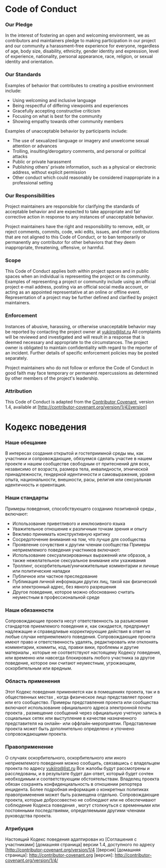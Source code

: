 # Code of Conduct

### Our Pledge

In the interest of fostering an open and welcoming environment, we as
contributors and maintainers pledge to making participation in our project and
our community a harassment-free experience for everyone, regardless of age, body
size, disability, ethnicity, gender identity and expression, level of experience,
nationality, personal appearance, race, religion, or sexual identity and
orientation.

### Our Standards

Examples of behavior that contributes to creating a positive environment
include:

* Using welcoming and inclusive language
* Being respectful of differing viewpoints and experiences
* Gracefully accepting constructive criticism
* Focusing on what is best for the community
* Showing empathy towards other community members

Examples of unacceptable behavior by participants include:

* The use of sexualized language or imagery and unwelcome sexual attention or
advances
* Trolling, insulting/derogatory comments, and personal or political attacks
* Public or private harassment
* Publishing others' private information, such as a physical or electronic
  address, without explicit permission
* Other conduct which could reasonably be considered inappropriate in a
  professional setting

### Our Responsibilities

Project maintainers are responsible for clarifying the standards of acceptable
behavior and are expected to take appropriate and fair corrective action in
response to any instances of unacceptable behavior.

Project maintainers have the right and responsibility to remove, edit, or
reject comments, commits, code, wiki edits, issues, and other contributions
that are not aligned to this Code of Conduct, or to ban temporarily or
permanently any contributor for other behaviors that they deem inappropriate,
threatening, offensive, or harmful.

### Scope

This Code of Conduct applies both within project spaces and in public spaces
when an individual is representing the project or its community. Examples of
representing a project or community include using an official project e-mail
address, posting via an official social media account, or acting as an appointed
representative at an online or offline event. Representation of a project may be
further defined and clarified by project maintainers.

### Enforcement

Instances of abusive, harassing, or otherwise unacceptable behavior may be
reported by contacting the project owner at yukiiro@list.ru All
complaints will be reviewed and investigated and will result in a response that
is deemed necessary and appropriate to the circumstances. The project owner is
obligated to maintain confidentiality with regard to the reporter of an incident.
Further details of specific enforcement policies may be posted separately.

Project maintainers who do not follow or enforce the Code of Conduct in good
faith may face temporary or permanent repercussions as determined by other
members of the project's leadership.

### Attribution

This Code of Conduct is adapted from the [Contributor Covenant][homepage], version 1.4,
available at [http://contributor-covenant.org/version/1/4][version]

[homepage]: http://contributor-covenant.org
[version]: http://contributor-covenant.org/version/1/4/

# Кодекс поведения
### Наше обещание
В интересах создания открытой и гостеприимной среды мы, как
участники и сопровождающие, обязуемся сделать участие в нашем проекте и
нашем сообществе свободным от притеснений для всех, независимо от возраста,
размера тела, инвалидности, этнической принадлежности, гендерной идентичности и самовыражения, уровня опыта,
национальности, внешности, расы, религия или сексуальная идентичность и
ориентация.
### Наши стандарты
Примеры поведения, способствующего созданию позитивной среды
, включают:
* Использование приветливого и инклюзивного языка
* Уважительное отношение к различным точкам зрения и опыту
* Вежливо принимать конструктивную критику
* Сосредоточение внимания на том, что лучше для сообщества
* Проявление сочувствия к другим членам сообщества
Примеры неприемлемого поведения участников включают:
* Использование сексуализированных выражений или образов, а также нежелательное сексуальное внимание или
ухаживания
* Троллинг, оскорбительные/уничижительные комментарии и личные или политические нападки
* Публичное или частное преследование
* Публикация личной информации других лиц, такой как физический или электронный
адрес, без явного разрешения
* Другое поведение, которое можно обоснованно считать неуместным в
профессиональной среде
### Наши обязанности
Сопровождающие проекта несут ответственность за разъяснение стандартов приемлемого
поведения и, как ожидается, предпримут надлежащие и справедливые корректирующие действия в
ответ на любые случаи неприемлемого поведения.
Сопровождающие проекта имеют право и ответственность удалять, редактировать или
отклонять комментарии, коммиты, код, правки вики, проблемы и другие материалы
, которые не соответствуют настоящему Кодексу поведения, или временно или
навсегда блокировать любого участника за другое поведение, которое они считают неуместным,
угрожающим, оскорбительным или вредным.
### Область применения
Этот Кодекс поведения применяется как в помещениях проекта, так и в общественных местах
, когда физическое лицо представляет проект или его сообщество. Примеры
представления проекта или сообщества включают использование официального адреса электронной почты проекта
, размещение сообщений через официальную учетную запись в социальных сетях или выступление в качестве назначенного
представителя на онлайн- или оффлайн-мероприятии. Представление проекта может быть
дополнительно определено и уточнено сопровождающими проекта.
### Правоприменение
О случаях оскорбительного, оскорбительного или иного неприемлемого поведения можно
сообщить, связавшись с владельцем проекта по адресу yukiiro@list.ru Все
жалобы будут рассмотрены и расследованы, и в результате будет дан ответ, который
будет сочтен необходимым и соответствующим обстоятельствам. Владелец проекта
обязан сохранять конфиденциальность в отношении репортера инцидента.
Более подробная информация о конкретных политиках правоприменения может быть размещена отдельно.
Сопровождающие проекта, которые добросовестно не соблюдают или не обеспечивают соблюдение Кодекса поведения
, могут столкнуться с временными или постоянными последствиями, определяемыми другими
членами руководства проекта.
### Атрибуция
Настоящий Кодекс поведения адаптирован из [Соглашения с участниками] [домашняя страница] версии 1.4,
доступного по адресу [http://contributor-covenant.org/version/1/4 ][версия]
[домашняя страница]: http://contributor-covenant.org
[версия]: http://contributor-covenant.org/version/1/4/
